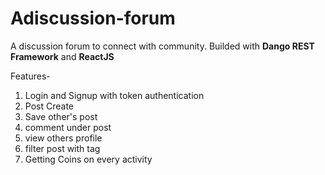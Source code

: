 # Adiscussion-forum
A discussion forum to connect with community.
Builded with <b>Dango REST Framework</b> and <b>ReactJS</b>

Features-
 1. Login and Signup with token authentication
 2. Post Create
 3. Save other's post
 4. comment under post
 5. view others profile
 6. filter post with tag
 7. Getting Coins on every activity
